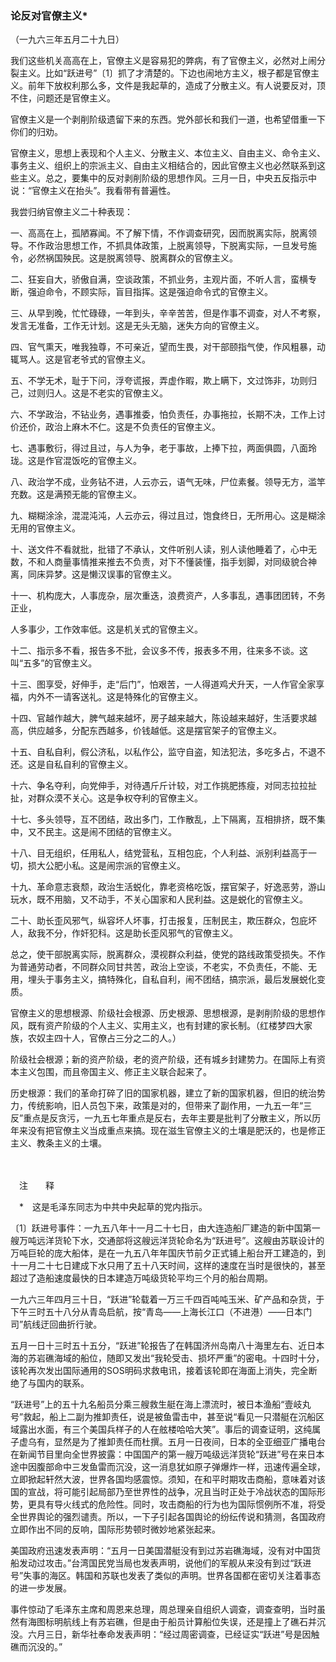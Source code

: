 ### **论反对官僚主义**\*

（一九六三年五月二十九日）

我们这些机关高高在上，官僚主义是容易犯的弊病，有了官僚主义，必然对上闹分裂主义。比如“跃进号”〔1〕抓了才清楚的。下边也闹地方主义，根子都是官僚主义。前年下放权利那么多，文件是我起草的，造成了分散主义。有人说要反对，顶不住，问题还是官僚主义。

官僚主义是一个剥削阶级遗留下来的东西。党外部长和我们一道，也希望借重一下你们的归劝。

官僚主义，思想上表现和个人主义、分散主义、本位主义、自由主义、命令主义、事务主义、组织上的宗派主义、自由主义相结合的，因此官僚主义也必然联系到这些主义。总之，要集中的反对剥削阶级的思想作风。三月一日，中央五反指示中说：“官僚主义在抬头”。我看带有普遍性。

我尝归纳官僚主义二十种表现：

一、高高在上，孤陋寡闻。不了解下情，不作调查研究，因而脱离实际，脱离领导。不作政治思想工作，不抓具体政策，上脱离领导，下脱离实际，一旦发号施令，必然祸国殃民。这是脱离领导、脱离群众的官僚主义。

二、狂妄自大，骄傲自满，空谈政策，不抓业务，主观片面，不听人言，蛮横专断，强迫命令，不顾实际，盲目指挥。这是强迫命令式的官僚主义。

三、从早到晚，忙忙碌碌，一年到头，辛辛苦苦，但是作事不调查，对人不考察，发言无准备，工作无计划。这是无头无脑，迷失方向的官僚主义。

四、官气熏天，唯我独尊，不可亲近，望而生畏，对干部颐指气使，作风粗暴，动辄骂人。这是官老爷式的官僚主义。

五、不学无术，耻于下问，浮夸谎报，弄虚作暇，欺上瞒下，文过饰非，功则归己，过则归人。这是不老实的官僚主义。

六、不学政治，不钻业务，遇事推委，怕负责任，办事拖拉，长期不决，工作上讨价还价，政治上麻木不仁。这是不负责任的官僚主义。

七、遇事敷衍，得过且过，与人为争，老于事故，上捧下拉，两面俱圆，八面玲珑。这是作官混饭吃的官僚主义。

八、政治学不成，业务钻不进，人云亦云，语气无味，尸位素餐。领导无方，滥竿充数。这是满预无能的官僚主义。

九、糊糊涂涂，混混沌沌，人云亦云，得过且过，饱食终日，无所用心。这是糊涂无用的官僚主义。

十、送文件不看就批，批错了不承认，文件听别人读，别人读他睡着了，心中无数，不和人商量事情推来推去不负责，对下不懂装懂，指手划脚，对同级貌合神离，同床异梦。这是懒汉误事的官僚主义。

十一、机构庞大，人事庞杂，层次重迭，浪费资产，人多事乱，遇事团团转，不务正业，

人多事少，工作效率低。这是机关式的官僚主义。

十二、指示多不看，报告多不批，会议多不传，报表多不用，往来多不谈。这叫“五多”的官僚主义。

十三、图享受，好伸手，走“后门”，怕艰苦，一人得道鸡犬升天，一人作官全家享福，内外不一请客送礼。这是特殊化的官僚主义。

十四、官越作越大，脾气越来越坏，房子越来越大，陈设越来越好，生活要求越高，供应越多，分配东西越多，价钱越低。这是摆官架子的官僚主义。

十五、自私自利，假公济私，以私作公，监守自盗，知法犯法，多吃多占，不退不还。这是自私自利的官僚主义。

十六、争名夺利，向党伸手，对待遇斤斤计较，对工作挑肥拣瘦，对同志拉拉扯扯，对群众漠不关心。这是争权夺利的官僚主义。

十七、多头领导，互不团结，政出多门，工作散乱，上下隔离，互相排挤，既不集中，又不民主。这是闹不团结的官僚主义。

十八、目无组织，任用私人，结党营私，互相包庇，个人利益、派别利益高于一切，损大公肥小私。这是闹宗派的官僚主义。

十九、革命意志衰颓，政治生活蜕化，靠老资格吃饭，摆官架子，好逸恶劳，游山玩水，既不用脑，又不动手，不关心国家和人民利益。这是蜕化的官僚主义。

二十、助长歪风邪气，纵容坏人坏事，打击报复，压制民主，欺压群众，包庇坏人，敌我不分，作奸犯科。这是助长歪风邪气的官僚主义。

总之，使干部脱离实际，脱离群众，漠视群众利益，使党的路线政策受损失。不作为普通劳动者，不同群众同甘共苦，政治上空谈，不老实，不负责任，不能、无用，埋头于事务主义，搞特殊化，自私自利，闹不团结，搞宗派，最后发展蜕化变质。

官僚主义的思想根源、阶级社会根源、历史根源、思想根源，是剥削阶级的思想作风，既有资产阶级的个人主义、实用主义，也有封建的家长制。（红楼梦四大家族，农奴主四十人，官僚占三分之二的人。）

阶级社会根源；新的资产阶级，老的资产阶级，还有城乡封建势力。在国际上有资本主义包围，而且帝国主义、修正主义联合起来了。

历史根源：我们的革命打碎了旧的国家机器，建立了新的国家机器，但旧的统治势力，传统影响，旧人员包下来，政策是对的，但带来了副作用，一九五一年“三反”重点是反贪污，一九五七年重点是反右，去年主要是批判了分散主义，所以历年来没有把官僚主义当成重点来搞。现在滋生官僚主义的土壤是肥沃的，也是修正主义、教条主义的土壤。

　　

　注　　释　

　\*　这是毛泽东同志为中共中央起草的党内指示。

〔1〕跃进号事件：一九五八年十一月二十七日，由大连造船厂建造的新中国第一艘万吨远洋货轮下水，交通部将这艘远洋货轮命名为“跃进号”。这艘由苏联设计的万吨巨轮的庞大船体，是在一九五八年年国庆节前夕正式铺上船台开工建造的，到十一月二十七日建成下水只用了五十八天时间，这样的速度在当时是很快的，甚至超过了造船速度最快的日本建造万吨级货轮平均三个月的船台周期。

一九六三年四月三十日，“跃进”轮载着一万三千四百吨吨玉米、矿产品和杂货，于下午三时五十八分从青岛启航，按“青岛——上海长江口（不进港）——日本门司”航线迂回曲折行驶。

五月一日十三时五十五分，“跃进”轮报告了在韩国济州岛南八十海里左右、近日本海的苏岩礁海域的船位，随即又发出“我轮受击、损坏严重”的密电。十四时十分，该轮再次发出国际通用的SOS明码求救电讯，接着该轮即在海面上消失，完全断绝了与国内的联系。

“跃进号”上的五十九名船员分乘三艘救生艇在海上漂流时，被日本渔船“壹岐丸号”救起，船上二副为推卸责任，说是被鱼雷击中，甚至说“看见一只潜艇在沉船区域露出水面，有三个美国兵样子的人在舷楼哈哈大笑”。事后的调查证明，这纯属子虚乌有，显然是为了推卸责任而杜撰。五月一日夜间，日本的全亚细亚广播电台在新闻节目里向全世界披露：中国国产的第一艘万吨级远洋货轮“跃进”号在来日本途中因腹部命中三发鱼雷而沉没，这一消息犹如原子弹爆炸一样，迅速传遍全球，立即掀起轩然大波，世界各国均感震惊。须知，在和平时期攻击商船，意味着对该国的宣战，将可能引起局部乃至世界性的战争，况且当时正处于冷战状态的国际形势，更具有导火线式的危险性。同时，攻击商船的行为也为国际惯例所不准，将受全世界舆论的强烈谴责。所以，一下子引起各国舆论的纷纭传说和猜测，各国政府立即作出不同的反响，国际形势顿时微妙地紧张起来。

美国政府迅速发表声明：“五月一日美国潜艇没有到过苏岩礁海域，没有对中国货船发动过攻击。”台湾国民党当局也发表声明，说他们的军舰从来没有到过“跃进号”失事的海区。韩国和苏联也发表了类似的声明。世界各国都在密切关注着事态的进一步发展。

事件惊动了毛泽东主席和周恩来总理，周总理亲自组织人调查，调查查明，当时虽然有海图标明航线上有苏岩礁，但是由于船员计算船位失误，还是撞上了礁石并沉没。六月三日，新华社奉命发表声明：“经过周密调查，已经证实“跃进”号是因触礁而沉没的。”